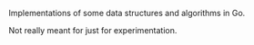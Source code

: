 Implementations of some data structures and algorithms in Go.

Not really meant for just for experimentation.
